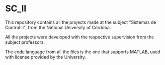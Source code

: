 # SC_II
This repository contains all the projects made at the subject "Sistemas de Control II", from the National University of Córdoba.

All the projects were developed with the respective supervision from the subject professors.

The code language from all the files is the one that supports MATLAB, used with license provided by the University.
